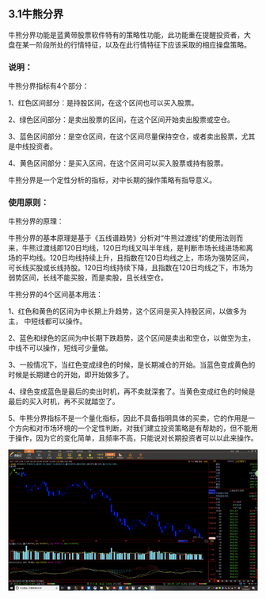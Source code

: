 ## 3.1牛熊分界

牛熊分界功能是蓝黄带股票软件特有的策略性功能，此功能重在提醒投资者，大	盘在某一阶段所处的行情特征，以及在此行情特征下应该采取的相应操盘策略。

### 说明：

牛熊分界指标有4个部分： 

1、红色区间部分：是持股区间，在这个区间也可以买入股票。

2、绿色区间部分：是卖出股票的区间，在这个区间开始卖出股票或空仓。

3、蓝色区间部分：是空仓区间，在这个区间尽量保持空仓，或者卖出股票，尤其		是中线投资者。

4、黄色区间部分：是买入区间，在这个区间可以买入股票或持有股票。

牛熊分界是一个定性分析的指标，对中长期的操作策略有指导意义。

### 使用原则：

牛熊分界的原理：

牛熊分界的基本原理是基于《五线谱趋势》分析对“牛熊过渡线”的使用法则而	来，牛熊过渡线即120日均线，120日均线又叫半年线，是判断市场长线进场和离	场的平均线。120日均线持续上升，且指数在120日均线之上，市场为强势区间，	可长线买股或长线持股。120日均线持续下降，且指数在120日均线之下，市场为	弱势区间，长线不能买股，而是卖股，且长线空仓。 

牛熊分界的4个区间基本用法： 

1、红色和黄色的区间为中长期上升趋势，这个区间是买入持股区间，以做多为主，	中短线都可以操作。

2、蓝色和绿色的区间为中长期下跌趋势，这个区间是卖出和空仓，以做空为主，	中线不可以操作，短线可少量做。

3、一般情况下，当红色变成绿色的时候，是长期减仓的开始。当蓝色变成黄色的	时候是长期建仓的开始，即开始做多了。

4、绿色变成蓝色是最后的卖出时机，再不卖就深套了。当黄色变成红色的时候是	最后的买入时机，再不买就踏空了。

5、牛熊分界指标不是一个量化指标，因此不具备指明具体的买卖，它的作用是一	个方向和对市场环境的一个定性判断，对我们建立投资策略是有帮助的，但不能用	于操作，因为它的变化简单，且频率不高，只能说对长期投资者可以以此来操作。

![](/assets/hld_niuxiongfj.png)

